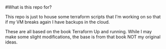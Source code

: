 #What is this repo for?

This repo is just to house some terraform scripts that I'm working on so that if my VM breaks again I have backups in the cloud.  


These are all based on the book Terraform Up and running.  While I may make some slight modifications, the base is from that book NOT my original ideas.

